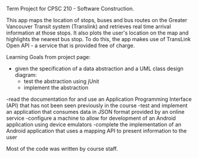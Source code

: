 Term Project for CPSC 210 - Software Construction.

This app maps the location of stops, buses and bus routes on the Greater Vancouver Transit system (Translink) and retrieves real time arrival information at those stops. It also plots the user's location on the map and highlights the nearest bus stop. To do this, the app makes use of TransLink Open API - a service that is provided free of charge.

Learning Goals from project page:

- given the specification of a data abstraction and a UML class design diagram:
	- test the abstraction using jUnit
	- implement the abstraction
	
-read the documentation for and use an Application Programming Interface (API) that has not been seen previously in the course
-test and implement an application that consumes data in JSON format provided by an online service
-configure a machine to allow for development of an Android application using device emulators
-complete the implementation of an Android application that uses a mapping API to present information to the user

Most of the code was written by course staff.
